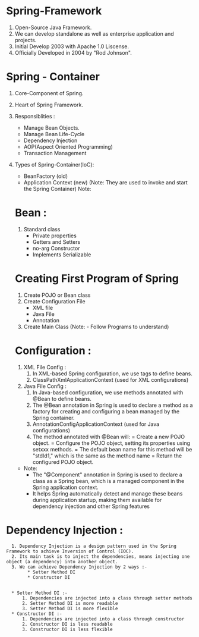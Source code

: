 # Spring-Framework

1. Open-Source Java Framework.
2. We can develop standalone as well as enterprise application and projects.
3. Initial Develop 2003 with Apache 1.0 Liscense.
4. Officially Developed in 2004 by "Rod Johnson".

# Spring - Container

1. Core-Component of Spring.
2. Heart of Spring Framework.
3. Responsiblities :
    * Manage Bean Objects.
    * Manage Bean Life-Cycle
    * Dependency Injection
    * AOP(Aspect Oriented Programming)
    * Transaction Management
 4. Types of Spring-Container(IoC):
    * BeanFactory (old)
    * Application Context (new)
          (Note: They are used to invoke and start the Spring Container)
  Note:
    # Bean :
    1. Standard class
         * Private properties
         * Getters and Setters
         * no-arg Constructor
         * Implements Serializable
      
    # Creating First Program of Spring
    1. Create POJO or Bean class
    2. Create Configuration File
         * XML file
         * Java File
         * Annotation
    3. Create Main Class
    (Note: - Follow Programs to understand)

    # Configuration :
    1. XML File Config :
        1. In XML-based Spring configuration, we use <bean> tags to define beans.
        2. ClassPathXmlApplicationContext (used for XML configurations)
    2. Java File Config :
         1.   In Java-based configuration, we use methods annotated with @Bean to define beans.
         2.   The @Bean annotation in Spring is used to declare a method as a factory for creating and configuring a bean managed by the Spring container.
         3.   AnnotationConfigApplicationContext (used for Java configurations)
         4.   The method annotated with @Bean will:
                = Create a new POJO object.
                = Configure the POJO object, setting its properties using setxxx methods.
                = The default bean name for this method will be "stdId1," which is the same as the method name
                = Return the configured POJO object.
      * Note:
        * The "@Component" annotation in Spring is used to declare a class as a Spring bean, which is a managed component in the Spring application context.
        * It helps Spring automatically detect and manage these beans during application startup, making them available for dependency injection and other Spring features

  # Dependency Injection :
      1. Dependency Injection is a design pattern used in the Spring Framework to achieve Inversion of Control (IOC).
      2. Its main task is to inject the dependencies, means injecting one object (a dependency) into another object.
      3. We can achieve Dependency Injection by 2 ways :-
            * Setter Method DI
            * Constructor DI


      * Setter Method DI :-
          1. Dependencies are injected into a class through setter methods
          2. Setter Method DI is more readable
          3. Setter Method DI is more flexible
      * Constructor DI :-
          1. Dependencies are injected into a class through constructor
          2. Constructor DI is less readable
          3. Constructor DI is less flexible


